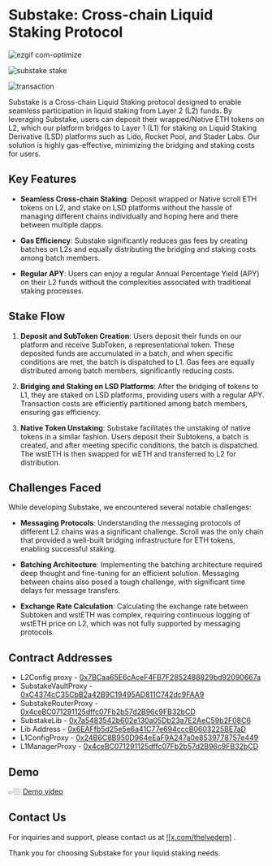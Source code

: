 # Substake: Cross-chain Liquid Staking Protocol

![ezgif com-optimize](https://github.com/surfer05/Substake/assets/85151171/dc6235f3-eb70-499d-afe6-a22494d8eb08)

![substake stake](https://github.com/anubhav11156/Substake/assets/86551390/4ee95fd6-646f-47de-ad78-fad62bfd6a1d)

![transaction](https://github.com/anubhav11156/Substake/assets/86551390/b4aa55d7-62b1-41e3-872c-7b66e9828fd8)

Substake is a Cross-chain Liquid Staking protocol designed to enable seamless participation in liquid staking from Layer 2 (L2) funds. By leveraging Substake, users can deposit their wrapped/Native ETH tokens on L2, which our platform bridges to Layer 1 (L1) for staking on Liquid Staking Derivative (LSD) platforms such as Lido, Rocket Pool, and Stader Labs. Our solution is highly gas-effective, minimizing the bridging and staking costs for users.

## Key Features

- **Seamless Cross-chain Staking**: Deposit wrapped or Native scroll ETH tokens on L2, and stake on LSD platforms without the hassle of managing different chains individually and hoping here and there between multiple dapps.

- **Gas Efficiency**: Substake significantly reduces gas fees by creating batches on L2s and equally distributing the bridging and staking costs among batch members.

- **Regular APY**: Users can enjoy a regular Annual Percentage Yield (APY) on their L2 funds without the complexities associated with traditional staking processes.

## Stake Flow

1. **Deposit and SubToken Creation**: Users deposit their funds on our platform and receive SubToken, a representational token. These deposited funds are accumulated in a batch, and when specific conditions are met, the batch is dispatched to L1. Gas fees are equally distributed among batch members, significantly reducing costs.

2. **Bridging and Staking on LSD Platforms**: After the bridging of tokens to L1, they are staked on LSD platforms, providing users with a regular APY. Transaction costs are efficiently partitioned among batch members, ensuring gas efficiency.

3. **Native Token Unstaking**: Substake facilitates the unstaking of native tokens in a similar fashion. Users deposit their Subtokens, a batch is created, and after meeting specific conditions, the batch is dispatched. The wstETH is then swapped for wETH and transferred to L2 for distribution.

## Challenges Faced

While developing Substake, we encountered several notable challenges:

- **Messaging Protocols**: Understanding the messaging protocols of different L2 chains was a significant challenge. Scroll was the only chain that provided a well-built bridging infrastructure for ETH tokens, enabling successful staking.

- **Batching Architecture**: Implementing the batching architecture required deep thought and fine-tuning for an efficient solution. Messaging between chains also posed a tough challenge, with significant time delays for message transfers.

- **Exchange Rate Calculation**: Calculating the exchange rate between Subtoken and wstETH was complex, requiring continuous logging of wstETH price on L2, which was not fully supported by messaging protocols.

## Contract Addresses
- L2Config proxy - [0x7BCaa65E6cAceF4FB7F2852488829bd92090667a](https://sepolia.scrollscan.com/address/0x7BCaa65E6cAceF4FB7F2852488829bd92090667a) 
- SubstakeVaultProxy - [0xC4374cC35CbB2a42B9C19495AD811C742dc9FAA9](https://sepolia.scrollscan.com/address/0xC4374cC35CbB2a42B9C19495AD811C742dc9FAA9) 
- SubstakeRouterProxy - [0x4ceBC071291125dffc07Fb2b57d2B96c9FB32bCD](https://sepolia.scrollscan.com/address/0x4ceBC071291125dffc07Fb2b57d2B96c9FB32bCD) 
- SubstakeLib - [0x7a5483542b602e130a05Db23a7E2AeC59b2F08C6](https://sepolia.scrollscan.com/address/0x7a5483542b602e130a05Db23a7E2AeC59b2F08C6) 
- Lib Address - [0x6EAFfb5d25e5e6a41C77e694cccB0603225BE7aD](https://sepolia.etherscan.io/address/0x6EAFfb5d25e5e6a41C77e694cccB0603225BE7aD)
- L1ConfigProxy - [0x24B6C8B950D964eEaF9A247a0e8539778757e449](https://sepolia.etherscan.io/address/0x24B6C8B950D964eEaF9A247a0e8539778757e449)
- L1ManagerProxy - [0x4ceBC071291125dffc07Fb2b57d2B96c9FB32bCD](https://sepolia.etherscan.io/address/0x4ceBC071291125dffc07Fb2b57d2B96c9FB32bCD)

## Demo
👉🏼 [Demo video](https://www.youtube.com/watch?v=X3GtBPF1ffM)

## Contact Us

For inquiries and support, please contact us at [![x.com/thelvedem]](https://twitter.com/thelvedem)
.

Thank you for choosing Substake for your liquid staking needs.
